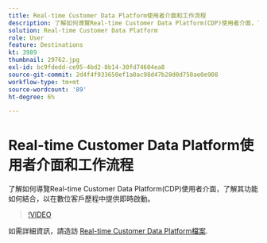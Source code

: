 ```yaml
---
title: Real-time Customer Data Platform使用者介面和工作流程
description: 了解如何導覽Real-time Customer Data Platform(CDP)使用者介面，了解其功能如何結合，以在數位客戶歷程中提供即時啟動。
solution: Real-time Customer Data Platform
role: User
feature: Destinations
kt: 3989
thumbnail: 29762.jpg
exl-id: bc9fdedd-ce95-4bd2-8b14-30fd74604ea8
source-git-commit: 2d4f4f933650ef1a0ac98d47b28d0d750ae0e908
workflow-type: tm+mt
source-wordcount: '89'
ht-degree: 6%

---
```


# Real-time Customer Data Platform使用者介面和工作流程

了解如何導覽Real-time Customer Data Platform(CDP)使用者介面，了解其功能如何結合，以在數位客戶歷程中提供即時啟動。

>[!VIDEO](https://video.tv.adobe.com/v/29762?quality=12&learn=on)

如需詳細資訊，請造訪 [Real-time Customer Data Platform檔案](https://experienceleague.adobe.com/docs/experience-platform/rtcdp/overview.html?lang=zh-Hant).
